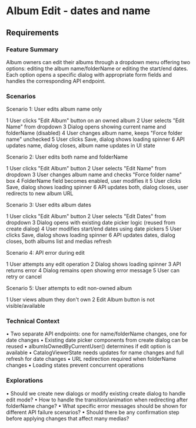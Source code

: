 # Album Edit - dates and name

## Requirements

### Feature Summary

Album owners can edit their albums through a dropdown menu offering two options: editing the album name/folderName or editing the start/end dates. Each option
opens a specific dialog with appropriate form fields
and handles the corresponding API endpoint.

### Scenarios

Scenario 1: User edits album name only

1 User clicks "Edit Album" button on an owned album
2 User selects "Edit Name" from dropdown
3 Dialog opens showing current name and folderName (disabled)
4 User changes album name, keeps "Force folder name" unchecked
5 User clicks Save, dialog shows loading spinner
6 API updates name, dialog closes, album name updates in UI state

Scenario 2: User edits both name and folderName

1 User clicks "Edit Album" button
2 User selects "Edit Name" from dropdown
3 User changes album name and checks "Force folder name" box
4 FolderName field becomes enabled, user modifies it
5 User clicks Save, dialog shows loading spinner
6 API updates both, dialog closes, user redirects to new album URL

Scenario 3: User edits album dates

1 User clicks "Edit Album" button
2 User selects "Edit Dates" from dropdown
3 Dialog opens with existing date picker logic (reused from create dialog)
4 User modifies start/end dates using date pickers
5 User clicks Save, dialog shows loading spinner
6 API updates dates, dialog closes, both albums list and medias refresh

Scenario 4: API error during edit

1 User attempts any edit operation
2 Dialog shows loading spinner
3 API returns error
4 Dialog remains open showing error message
5 User can retry or cancel

Scenario 5: User attempts to edit non-owned album

1 User views album they don't own
2 Edit Album button is not visible/available

### Technical Context

• Two separate API endpoints: one for name/folderName changes, one for date changes
• Existing date picker components from create dialog can be reused
• albumIsOwnedByCurrentUser() determines if edit option is available
• CatalogViewerState needs updates for name changes and full refresh for date changes
• URL redirection required when folderName changes
• Loading states prevent concurrent operations

### Explorations

• Should we create new dialogs or modify existing create dialog to handle edit mode?
• How to handle the transition/animation when redirecting after folderName change?
• What specific error messages should be shown for different API failure scenarios?
• Should there be any confirmation step before applying changes that affect many medias?
